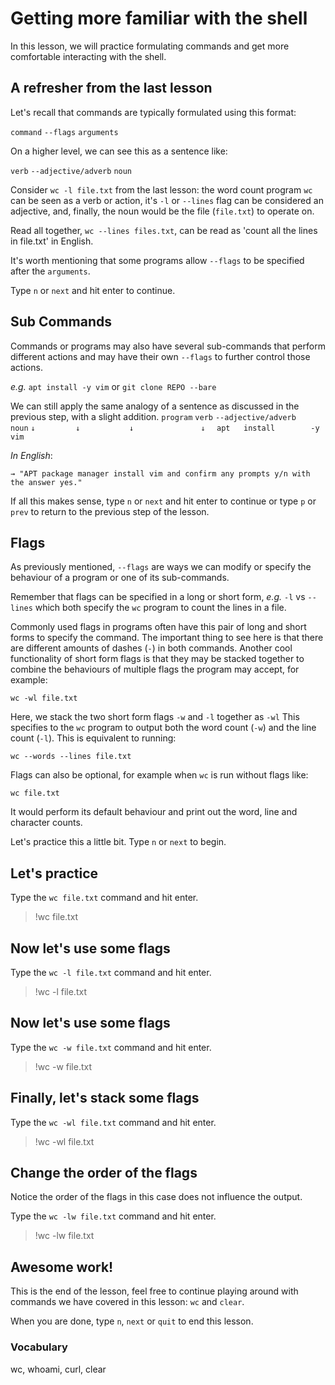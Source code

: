 # Getting more familiar with the shell

In this lesson, we will practice formulating commands and get more comfortable
interacting with the shell.

## A refresher from the last lesson

Let's recall that commands are typically formulated using this format:

`command` `--flags` `arguments`

On a higher level, we can see this as a sentence like:

`verb` `--adjective/adverb` `noun`

Consider `wc -l file.txt` from the last lesson: the word count program `wc` can
be seen as a verb or action, it's `-l` or `--lines` flag can be considered an
adjective, and, finally, the noun would be the file (`file.txt`) to operate on.

Read all together, `wc --lines files.txt`, can be read as 'count all the lines
in file.txt' in English.

It's worth mentioning that some programs allow `--flags` to be specified after
the `arguments`.

Type `n` or `next` and hit enter to continue.

## Sub Commands

Commands or programs may also have several sub-commands
that perform different actions and may have their own `--flags` to further
control those actions.

*e.g.* `apt install -y vim` or `git clone REPO --bare`

We can still apply the same analogy of a sentence as discussed in the previous
step, with a slight addition.
`program` `verb` `--adjective/adverb` `     noun`
`↓         ↓           ↓               ↓  `
`apt   install        -y              vim`

*In English*:

```
→ "APT package manager install vim and confirm any prompts y/n with the answer yes."
```

If all this makes sense, type `n` or `next` and hit enter to continue or type
`p` or `prev` to return to the previous step of the lesson.

## Flags

As previously mentioned, `--flags` are ways we can modify or specify the
behaviour of a program or one of its sub-commands.

Remember that flags can be specified in a long or short form, *e.g.* `-l` vs
`--lines` which both specify the `wc` program to count the lines in a file.

Commonly used flags in programs often have this pair of long and short forms to
specify the command. The important thing to see here is that there are
different amounts of dashes (`-`) in both commands. Another cool functionality
of short form flags is that they may be stacked together to combine the
behaviours of multiple flags the program may accept, for example:

`wc -wl file.txt`

Here, we stack the two short form flags `-w` and `-l` together as `-wl` This
specifies to the `wc` program to output both the word count (`-w`) and the line
count (`-l`). This is equivalent to running:

`wc --words --lines file.txt`

Flags can also be optional, for example when `wc` is run without flags like:

`wc file.txt`

It would perform its default behaviour and print out the word, line and
character counts.

Let's practice this a little bit. Type `n` or `next` to begin.

## Let's practice

Type the `wc file.txt` command and hit enter.

> !wc file.txt

## Now let's use some flags

Type the `wc -l file.txt` command and hit enter.

> !wc -l file.txt

## Now let's use some flags

Type the `wc -w file.txt` command and hit enter.

> !wc -w file.txt

## Finally, let's stack some flags

Type the `wc -wl file.txt` command and hit enter.

>  !wc -wl file.txt

## Change the order of the flags

Notice the order of the flags in this case does not influence the output.

Type the `wc -lw file.txt` command and hit enter.

>  !wc -lw file.txt

## Awesome work!

This is the end of the lesson, feel free to continue playing around with
commands we have covered in this lesson:
`wc` and `clear`.

When you are done, type `n`, `next` or `quit` to end this lesson.

### Vocabulary

wc, whoami, curl, clear
